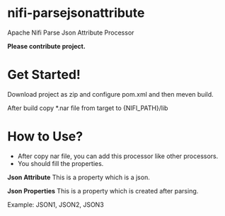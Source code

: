 # nifi-parsejsonattribute

Apache Nifi Parse Json Attribute Processor

**Please contribute project.**

# Get Started!

Download project as zip and configure pom.xml and then meven build.

After build copy *.nar file from target to {NIFI_PATH}/lib

# How to Use?

 -  After copy nar file, you can add this processor like other processors.
 -  You should fill the properties.
 
**Json Attribute**
This is a property which is a json.

**Json Properties**
This is a property which is created after parsing.

Example: JSON1, JSON2, JSON3
 

